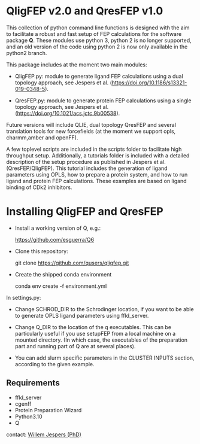 # QligFEP v2.0 and QresFEP v1.0

This collection of python command line functions is designed with the
aim to facilitate a robust and fast setup of FEP calculations for the
software package **Q**. These modules use python 3, python 2 is no 
longer supported, and an old version of the code using python 2
is now only available in the python2 branch.

This package includes at the moment two main modules:  
- QligFEP.py: module to generate ligand FEP calculations using a
dual topology approach, 
see Jespers et al. (https://doi.org/10.1186/s13321-019-0348-5).  

- QresFEP.py: module to generate protein FEP calculations using a
single topology approach, 
see Jespers et al. (https://doi.org/10.1021/acs.jctc.9b00538). 

Future versions will include QLIE, dual topology QresFEP and several
translation tools for new forcefields (at the moment we support opls,
charmm,amber and openFF).

A few toplevel scripts are included in the scripts folder to facilitate
high throughput setup. Additionally, a tutorials folder is included
with a detailed description of the setup procedure as published in
Jespers et al. (QresFEP/QligFEP). This tutorial includes the generation
of ligand parameters using OPLS, how to prepare a protein system, and
how to run ligand and protein FEP calculations. These examples are 
based on ligand binding of CDk2 inhibitors.

# Installing QligFEP and QresFEP  

- Install a working version of Q, e.g.:  

    <https://github.com/esguerra/Q6>  

  
- Clone this repository:  

    git clone https://github.com/qusers/qligfep.git

- Create the shipped conda environment

    conda env create -f environment.yml

In settings.py:  

- Change SCHROD_DIR to the Schrodinger location, if you want to be
able to generate OPLS ligand parameters using ffld_server.  

- Change Q_DIR to the location of the q executables. This can be
particularly useful if you use setupFEP from a local machine on
a mounted directory. (In which case, the executables of the preparation
part and running part of Q are at several places).  

- You can add slurm specific parameters in the CLUSTER INPUTS section,
according to the given example.   

## Requirements  
- ffld_server  
- cgenff  
- Protein Preparation Wizard  
- Python3.10  
- Q  

contact: [Willem Jespers (PhD)](mailto:willem.jespers@icm.uu.se?subject=[QLigFEP]%20[QResFEP])

